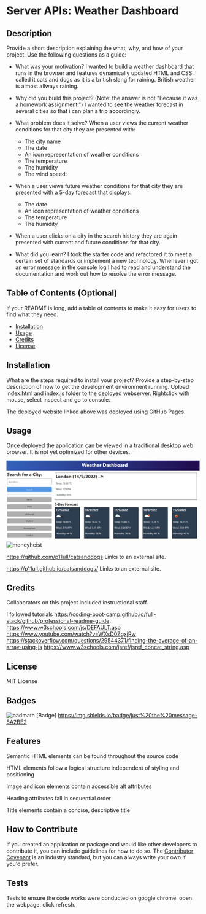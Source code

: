 # Server APIs: Weather Dashboard

## Description

Provide a short description explaining the what, why, and how of your project. Use the following questions as a guide:

- What was your motivation?
I wanted to build a weather dashboard that runs in the browser and features dynamically updated HTML and CSS. I called it cats and dogs as it is a british slang for raining. British weather is almost allways raining.

- Why did you build this project? (Note: the answer is not "Because it was a homework assignment.")
 I wanted to see the weather forecast in several cities so that i can plan a trip accordingly.
- What problem does it solve?
When a user views the current weather conditions for that city they are presented with:
  * The city name
  * The date
  * An icon representation of weather conditions
  * The temperature
  * The humidity
  * The wind speed:
- When a user views future weather conditions for that city they are presented with a 5-day forecast that displays:
  * The date
  * An icon representation of weather conditions
  * The temperature
  * The humidity
- When a user clicks on a city in the search history they are again presented with current and future conditions for that city.
- What did you learn?
I took the starter code and refactored it to meet a certain set of standards or implement a new technology. Whenever i got an error message in the console log I had to read and understand the documentation and work out how to resolve the error message.

## Table of Contents (Optional)

If your README is long, add a table of contents to make it easy for users to find what they need.

- [Installation](#installation)
- [Usage](#usage)
- [Credits](#credits)
- [License](#license)

## Installation

What are the steps required to install your project? Provide a step-by-step description of how to get the development environment running.
Upload index.html and index.js folder to the deployed webserver. Rightclick with mouse, select inspect and go to console.

The deployed website linked above was deployed using GitHub Pages.

## Usage

Once deployed the application can be viewed in a traditional desktop web browser. It is not yet optimized for other devices.

![screenshot](./assets/images/10-server-side-apis-challenge-demo.png)
![moneyheist](./assets/images/screenshot.jpg)

https://github.com/p11ull/catsanddogs Links to an external site.

https://p11ull.github.io/catsanddogs/ Links to an external site.
## Credits

Collaborators on this project included instructional staff.

I followed tutorials
https://coding-boot-camp.github.io/full-stack/github/professional-readme-guide.
https://www.w3schools.com/js/DEFAULT.asp
https://www.youtube.com/watch?v=WXsD0ZgxjRw
https://stackoverflow.com/questions/29544371/finding-the-average-of-an-array-using-js
https://www.w3schools.com/jsref/jsref_concat_string.asp

## License

MIT License

## Badges

![badmath](https://img.shields.io/github/languages/top/lernantino/badmath)
[Badge] https://img.shields.io/badge/just%20the%20message-8A2BE2

## Features

Semantic HTML elements can be found throughout the source code

HTML elements follow a logical structure independent of styling and positioning

Image and icon elements contain accessible alt attributes

Heading attributes fall in sequential order

Title elements contain a concise, descriptive title

## How to Contribute

If you created an application or package and would like other developers to contribute it, you can include guidelines for how to do so. The [Contributor Covenant](https://www.contributor-covenant.org/) is an industry standard, but you can always write your own if you'd prefer.

## Tests

Tests to ensure the code works were conducted on google chrome.
open the webpage. click refresh.

